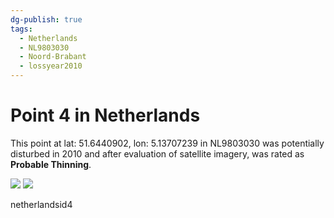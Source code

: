 ```yaml
---
dg-publish: true
tags:
  - Netherlands
  - NL9803030
  - Noord-Brabant
  - lossyear2010
---
```


# Point 4 in Netherlands

This point at lat: 51.6440902, lon: 5.13707239 in NL9803030 was potentially disturbed in 2010 and after evaluation of satellite imagery, was rated as **Probable Thinning**.

<div class='juxtapose' data-showcredits='false'>
<img src='https://baserow-backend-production20240528124524339000000001.s3.amazonaws.com/user_files/kIiSrw1sWPvqurbB0ywT3bBKsp428Qhi_391ac9687fb9e9e5bf6916df083ed6ac5ac4b95a30fae3d7d524ce45e6bd48cb.png' data-label='December 2005' />
<img src='https://baserow-backend-production20240528124524339000000001.s3.amazonaws.com/user_files/P8kbtbBUPh1i00lDAxA29BqdIaYnf7HO_e8f330896ba1b58807b493b5083c462c97a3b0c2ea667f69ea534837385262f9.png' data-label='June 2013' />
</div>

netherlandsid4